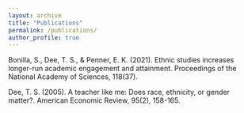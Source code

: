 ```yaml
---
layout: archive
title: "Publications"
permalink: /publications/
author_profile: true
---
```



Bonilla, S., Dee, T. S., & Penner, E. K. (2021). Ethnic studies increases longer-run academic engagement and attainment. Proceedings of the National Academy of Sciences, 118(37).

Dee, T. S. (2005). A teacher like me: Does race, ethnicity, or gender matter?. American Economic Review, 95(2), 158-165.

